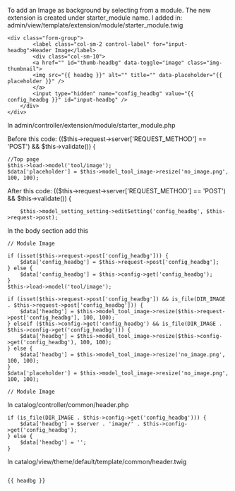 To add an Image as background by selecting from a module. The new extension is created under starter_module name.
I added in: admin/view/template/extension/module/starter_module.twig

```
<div class="form-group">
		<label class="col-sm-2 control-label" for="input-headbg">Header Image</label>
		<div class="col-sm-10">
		<a href="" id="thumb-headbg" data-toggle="image" class="img-thumbnail">
		<img src="{{ headbg }}" alt="" title="" data-placeholder="{{ placeholder }}" />
		</a>
		<input type="hidden" name="config_headbg" value="{{ config_headbg }}" id="input-headbg" />
	</div>
</div>

```

In admin/controller/extension/module/starter_module.php

Before this code: (($this->request->server['REQUEST_METHOD'] == 'POST') && $this->validate()) {

```
//Top page
$this->load->model('tool/image');
$data['placeholder'] = $this->model_tool_image->resize('no_image.png', 100, 100);

```

After this code: (($this->request->server['REQUEST_METHOD'] == 'POST') && $this->validate()) {

```
   	$this->model_setting_setting->editSetting('config_headbg', $this->request->post);

```
In the body section add this

```
// Module Image

if (isset($this->request->post['config_headbg'])) {
	$data['config_headbg'] = $this->request->post['config_headbg'];
} else {
	$data['config_headbg'] = $this->config->get('config_headbg');
}
$this->load->model('tool/image');

if (isset($this->request->post['config_headbg']) && is_file(DIR_IMAGE . $this->request->post['config_headbg'])) {
	$data['headbg'] = $this->model_tool_image->resize($this->request->post['config_headbg'], 100, 100);
} elseif ($this->config->get('config_headbg') && is_file(DIR_IMAGE . $this->config->get('config_headbg'))) {
	$data['headbg'] = $this->model_tool_image->resize($this->config->get('config_headbg'), 100, 100);
} else {
	$data['headbg'] = $this->model_tool_image->resize('no_image.png', 100, 100);
}
$data['placeholder'] = $this->model_tool_image->resize('no_image.png', 100, 100);

// Module Image

```

In catalog/controller/common/header.php

```
if (is_file(DIR_IMAGE . $this->config->get('config_headbg'))) {
	$data['headbg'] = $server . 'image/' . $this->config->get('config_headbg');
} else {
	$data['headbg'] = '';
}

```

In catalog/view/theme/default/template/common/header.twig

```

{{ headbg }}

```
